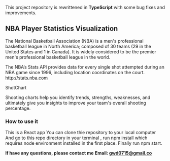 This project repository is rewrittened in **TypeScript** with some bug fixes and improvements.

## NBA Player Statistics Visualization

The National Basketball Association (NBA) is a men's professional basketball league in North America; composed of 30 teams (29 in the United States and 1 in Canada). It is widely considered to be the premier men's professional basketball league in the world.

The NBA’s Stats API provides data for every single shot attempted during an NBA game since 1996, including location coordinates on the court. http://stats.nba.com

ShotChart

Shooting charts help you identify trends, strengths, weaknesses, and ultimately give you insights to improve your team's overall shooting percentage.

### How to use it

This is a React app
You can clone thie repository to your local computer
And go to this repo directory in your terminal , run npm install which requires node environment installed in the first place.
Finally run npm start.

**If have any questions, please contact me**
**Email: gwd0715@gmail.co**
